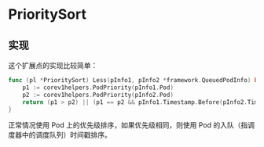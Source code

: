 # PrioritySort

## 实现

这个扩展点的实现比较简单：

```go
func (pl *PrioritySort) Less(pInfo1, pInfo2 *framework.QueuedPodInfo) bool {
	p1 := corev1helpers.PodPriority(pInfo1.Pod)
	p2 := corev1helpers.PodPriority(pInfo2.Pod)
	return (p1 > p2) || (p1 == p2 && pInfo1.Timestamp.Before(pInfo2.Timestamp))
}
```

正常情况使用 Pod 上的优先级排序，如果优先级相同，则使用 Pod 的入队（指调度器中的调度队列）时间戳排序。